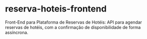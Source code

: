 # reserva-hoteis-frontend
Front-End para Plataforma de Reservas de Hotéis: API para agendar reservas de hotéis, com a confirmação de disponibilidade de forma assíncrona.
